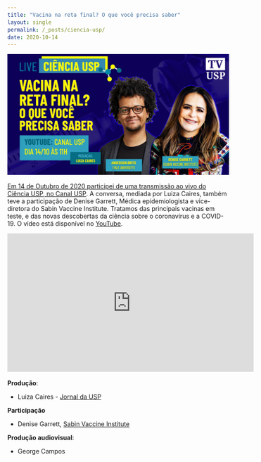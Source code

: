 ```yaml
---
title: "Vacina na reta final? O que você precisa saber"
layout: single
permalink: /_posts/ciencia-usp/
date: 2020-10-14
---
```


<a href="https://andersonbrito.github.io/_posts/ciencia-usp/"><img src="/assets/images/cover-cienciausp.jpg" width="700">

Em 14 de Outubro de 2020 participei de uma transmissão ao vivo do Ciência USP, no [Canal USP](https://jornal.usp.br/ciencias/medica-e-virologista-falam-de-vacinas-que-estao-na-fase-final-e-novas-descobertas-sobre-o-coronavirus/). A conversa, mediada por Luiza Caires, também teve a participação de Denise Garrett, Médica epidemiologista e vice-diretora do Sabin Vaccine Institute. Tratamos das principais vacinas em teste, e das novas descobertas da ciência sobre o coronavírus e a COVID-19. O vídeo está disponível no [YouTube](https://youtu.be/6mgK-a-XH5o).

<iframe width="560" height="315" src="https://www.youtube.com/embed/6mgK-a-XH5o?start=204" frameborder="0" allow="accelerometer; autoplay; clipboard-write; encrypted-media; gyroscope; picture-in-picture" allowfullscreen></iframe>

**Produção**:
- Luiza Caires - [Jornal da USP](https://jornal.usp.br/author/luizacaires/)

**Participação**
- Denise Garrett, [Sabin Vaccine Institute](https://www.sabin.org/)

**Produção audiovisual**:
- George Campos
